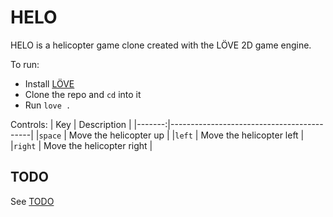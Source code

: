 # HELO
HELO is a helicopter game clone created with the LÖVE 2D game engine.  
  
To run:
- Install [LÖVE](https://www.love2d.org)
- Clone the repo and `cd` into it
- Run `love .`
  
Controls:
| Key    | Description                               |
|-------:|-------------------------------------------|
|`space` | Move the helicopter up                    |
|`left`  | Move the helicopter left                  |
|`right` | Move the helicopter right                 |



## TODO
See [TODO](TODO.md)



